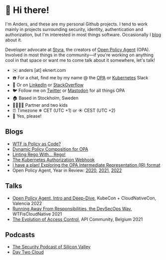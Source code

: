 # 👋 Hi there!

I'm Anders, and these are my personal Github projects. I tend to work mainly in projects surrounding security, identity, authentication and authorization, but I'm interested in most things software. Occasionally I [blog](https://www.eknert.com) about it.

Developer advocate at [Styra](https://www.styra.com), the creators of [Open Policy Agent](https://www.openpolicyagent.org/) (OPA). Involved in most things in the community—if you're working on anything cool in that space or want me to come talk about it somewhere, let's talk!

- ✉️ anders \[at\] eknert.com
- ☎️ For a chat, find me by my name @ the [OPA](https://openpolicyagent.slack.com) or [Kubernetes](https://kubernetes.slack.com) Slack
- 📨 Or on [LinkedIn](https://www.linkedin.com/in/anderseknert/) or [StackOverflow](https://stackoverflow.com/users/11849243/devoops)
- 🐦 Follow me on [Twitter](https://twitter.com/anderseknert) or [Mastodon](https://hachyderm.io/web/@anderseknert) for all things OPA
- 🏠 Based in Stockholm, Sweden
- 👨‍👩‍👧‍👦 Partner and two kids
- ⏰ Timezone ❄ CET (UTC +1) or ☀️ CEST (UTC +2)
- 🍺 Yes, please!

## Blogs

- [WTF is Policy as Code?](https://blog.container-solutions.com/what-is-policy-as-code)
- [Dynamic Policy Composition for OPA](https://www.styra.com/blog/dynamic-policy-composition-for-opa/)
- [Linting Rego With... Rego!](https://www.styra.com/blog/linting-rego-with-rego/)
- [The Kubernetes Authorization Webhook](https://www.styra.com/blog/kubernetes-authorization-webhook/)
- [I have a plan! Exploring the OPA Intermediate Representation (IR) format](https://blog.openpolicyagent.org/i-have-a-plan-exploring-the-opa-intermediate-representation-ir-format-7319cd94b37d)
- Open Policy Agent, Year in Review: [2020](https://blog.openpolicyagent.org/open-policy-agent-2020-year-in-review-dc25b60308d7), [2021](https://blog.openpolicyagent.org/open-policy-agent-2021-year-in-review-f334244868e0), [2022](https://blog.openpolicyagent.org/open-policy-agent-2022-year-in-review-79324ad54535)

## Talks

- [Open Policy Agent, Intro and Deep-Dive](https://www.youtube.com/watch?v=MhyQxIp1H58&), KubeCon + CloudNativeCon, Valencia 2022
- [Running Away From Responsibilities, the DevSecOps Way](https://www.youtube.com/watch?v=RwsyMLyl8O0), WTFisCloudNative 2021
- [The Evolution of Access Control](https://www.youtube.com/watch?v=Ka2zNpIKQ_w), API Community, Belgium 2021

## Podcasts

- [The Security Podcast of Silicon Valley](https://open.spotify.com/episode/5DaTLHieDRhI8iKZA7wdl0?si=naE8AVyxT86-ZOX9zaRz2A)
- [Day Two Cloud](https://packetpushers.net/podcast/day-two-cloud-145-using-open-policy-agent-for-cloud-native-policy-enforcement/)
